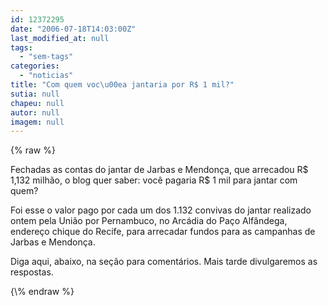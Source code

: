 ```yaml
---
id: 12372295
date: "2006-07-18T14:03:00Z"
last_modified_at: null
tags:
  - "sem-tags"
categories:
  - "noticias"
title: "Com quem voc\u00ea jantaria por R$ 1 mil?"
sutia: null
chapeu: null
autor: null
imagem: null
---
```

{\% raw %}
<p><P>Fechadas as contas do jantar de Jarbas e Mendonça, que arrecadou R$ 1,132 milhão, o blog quer saber: você pagaria R$ 1 mil para jantar com quem?</P></p>
<p><P>Foi esse o valor pago por cada um dos 1.132 convivas do jantar realizado ontem pela União por Pernambuco, no Arcádia do Paço Alfândega, endereço chique do Recife, para arrecadar fundos para as campanhas de Jarbas e Mendonça.</P></p>
<p><P>Diga aqui, abaixo, na seção para comentários. Mais tarde divulgaremos as respostas.</P> </p>
{\% endraw %}